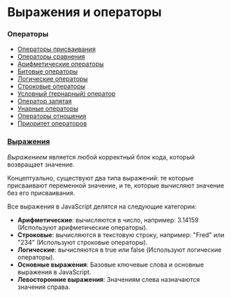 # Выражения и операторы

### Операторы

* [Операторы присваивания](https://developer.mozilla.org/ru/docs/Web/JavaScript/Guide/Expressions_and_Operators#%D0%BE%D0%BF%D0%B5%D1%80%D0%B0%D1%82%D0%BE%D1%80%D1%8B_%D0%BF%D1%80%D0%B8%D1%81%D0%B2%D0%B0%D0%B8%D0%B2%D0%B0%D0%BD%D0%B8%D1%8F)
* [Операторы сравнения](https://developer.mozilla.org/ru/docs/Web/JavaScript/Guide/Expressions_and_Operators#%D0%BE%D0%BF%D0%B5%D1%80%D0%B0%D1%82%D0%BE%D1%80%D1%8B_%D1%81%D1%80%D0%B0%D0%B2%D0%BD%D0%B5%D0%BD%D0%B8%D1%8F)
* [Арифметические операторы](https://developer.mozilla.org/ru/docs/Web/JavaScript/Guide/Expressions_and_Operators#%D0%B0%D1%80%D0%B8%D1%84%D0%BC%D0%B5%D1%82%D0%B8%D1%87%D0%B5%D1%81%D0%BA%D0%B8%D0%B5_%D0%BE%D0%BF%D0%B5%D1%80%D0%B0%D1%82%D0%BE%D1%80%D1%8B)
* [Битовые операторы](https://developer.mozilla.org/ru/docs/Web/JavaScript/Guide/Expressions_and_Operators#%D0%B1%D0%B8%D1%82%D0%BE%D0%B2%D1%8B%D0%B5_(%D0%BF%D0%BE%D1%80%D0%B0%D0%B7%D1%80%D1%8F%D0%B4%D0%BD%D1%8B%D0%B5)_%D0%BE%D0%BF%D0%B5%D1%80%D0%B0%D1%82%D0%BE%D1%80%D1%8B)
* [Логические операторы](https://developer.mozilla.org/ru/docs/Web/JavaScript/Guide/Expressions_and_Operators#%D0%BB%D0%BE%D0%B3%D0%B8%D1%87%D0%B5%D1%81%D0%BA%D0%B8%D0%B5_%D0%BE%D0%BF%D0%B5%D1%80%D0%B0%D1%82%D0%BE%D1%80%D1%8B)
* [Строковые операторы](https://developer.mozilla.org/ru/docs/Web/JavaScript/Guide/Expressions_and_Operators#%D1%81%D1%82%D1%80%D0%BE%D0%BA%D0%BE%D0%B2%D1%8B%D0%B5_%D0%BE%D0%BF%D0%B5%D1%80%D0%B0%D1%82%D0%BE%D1%80%D1%8B)
* [Условный (тернарный) оператор](https://developer.mozilla.org/ru/docs/Web/JavaScript/Guide/Expressions_and_Operators#%D1%83%D1%81%D0%BB%D0%BE%D0%B2%D0%BD%D1%8B%D0%B9_%D1%82%D0%B5%D1%80%D0%BD%D0%B0%D1%80%D0%BD%D1%8B%D0%B9_%D0%BE%D0%BF%D0%B5%D1%80%D0%B0%D1%82%D0%BE%D1%80)
* [Оператор запятая](https://developer.mozilla.org/ru/docs/Web/JavaScript/Guide/Expressions_and_Operators#%D0%BE%D0%BF%D0%B5%D1%80%D0%B0%D1%82%D0%BE%D1%80_%D0%B7%D0%B0%D0%BF%D1%8F%D1%82%D0%B0%D1%8F)
* [Унарные операторы](https://developer.mozilla.org/ru/docs/Web/JavaScript/Guide/Expressions_and_Operators#%D1%83%D0%BD%D0%B0%D1%80%D0%BD%D1%8B%D0%B5_%D0%BE%D0%BF%D0%B5%D1%80%D0%B0%D1%82%D0%BE%D1%80%D1%8B)
* [Операторы отношения](https://developer.mozilla.org/ru/docs/Web/JavaScript/Guide/Expressions_and_Operators#%D0%BE%D0%BF%D0%B5%D1%80%D0%B0%D1%82%D0%BE%D1%80%D1%8B_%D0%BE%D1%82%D0%BD%D0%BE%D1%88%D0%B5%D0%BD%D0%B8%D1%8F)
* [Приоритет операторов](https://developer.mozilla.org/ru/docs/Web/JavaScript/Guide/Expressions_and_Operators#%D0%BF%D1%80%D0%B8%D0%BE%D1%80%D0%B8%D1%82%D0%B5%D1%82_%D0%BE%D0%BF%D0%B5%D1%80%D0%B0%D1%82%D0%BE%D1%80%D0%BE%D0%B2)

### [Выражения](https://developer.mozilla.org/ru/docs/Web/JavaScript/Guide/Expressions_and_Operators#%D0%B2%D1%8B%D1%80%D0%B0%D0%B6%D0%B5%D0%BD%D0%B8%D1%8F)

*Выражением* является любой корректный блок кода, который возвращает значение.

Концептуально, существуют два типа выражений: те которые присваивают переменной значение, и те, которые вычисляют значение без его присваивания.

Все выражения в JavaScript делятся на следующие категории:

* **Арифметические**: вычисляются в число, например: 3.14159 (Используют арифметические операторы).
* **Строковые**: вычисляются в текстовую строку, например: "Fred" или "234" (Используют строковые операторы).
* **Логические**: вычисляются в true или false (Используют логические операторы).
* **Основные выражения**: Базовые ключевые слова и основные выражения в JavaScript.
* **Левосторонние выражения**: Значениям слева назначаются значения справа.

